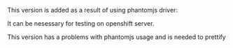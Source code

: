 This version is added as a result of using phantomjs driver:

It can be nesessary for testing on openshift server.

This version has a problems with phantomjs usage and is needed to prettify
     
